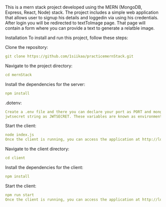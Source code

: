 This is a mern stack project developed using the MERN (MongoDB, Express, React, Node) stack. 
The project includes a simple web application that allows user to signup his details and loggedin via using
his credentials. After login you will be redirected to textToImage page. That page will contain a form where you 
can provide a text to generate a relatble image. 


Installation
To install and run this project, follow these steps:

Clone the repository:
```yaml
git clone https://github.com/1siikaa/practicemernStack.git
```

Navigate to the project directory:
```yaml
cd mernStack
```
Install the dependencies for the server:
```yaml
npm install
```
.dotenv: 
```yaml
Create a .env file and there you can declare your port as PORT and mongodb connection string as STRING and
jwtsecret string as JWTSECRET. These variables are known as environment variable.
```
Start the  client:
```yaml
node index.js
Once the client is running, you can access the application at http://localhost:3001.
```

Navigate to the client directory:
```yaml
cd client
```

Install the dependencies for the client:
```yaml
npm install
```

Start the  client:
```yaml
npm run start
Once the client is running, you can access the application at http://localhost:3000.
```




